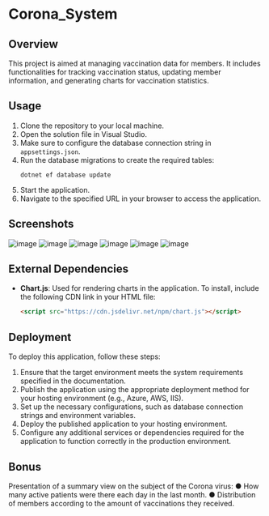 # Corona_System

## Overview
This project is aimed at managing vaccination data for members. It includes functionalities for tracking vaccination status, updating member information, and generating charts for vaccination statistics.

## Usage
1. Clone the repository to your local machine.
2. Open the solution file in Visual Studio.
3. Make sure to configure the database connection string in `appsettings.json`.
4. Run the database migrations to create the required tables:
   ```
   dotnet ef database update
   ```
5. Start the application.
6. Navigate to the specified URL in your browser to access the application.

## Screenshots
![image](https://github.com/etib2003/HADASIM/assets/116508181/3011d422-c6cd-4987-ae27-d2d1686e2698)
![image](https://github.com/etib2003/HADASIM/assets/116508181/04bb90bb-9773-4fb9-88de-d278f946f91d)
![image](https://github.com/etib2003/HADASIM/assets/116508181/c0bb4333-5fce-424b-abb1-fa85a26f0b80)
![image](https://github.com/etib2003/HADASIM/assets/116508181/0a87f0ba-244b-4f24-b432-4739330c9e66)
![image](https://github.com/etib2003/HADASIM/assets/116508181/e971b31f-912f-4451-bbf6-441532d17d5d)
![image](https://github.com/etib2003/HADASIM/assets/116508181/8d8b91ea-9f05-47f6-af19-64a64e3f29dd)


## External Dependencies
- **Chart.js**: Used for rendering charts in the application. To install, include the following CDN link in your HTML file:
  ```html
  <script src="https://cdn.jsdelivr.net/npm/chart.js"></script>
  ```

## Deployment
To deploy this application, follow these steps:
1. Ensure that the target environment meets the system requirements specified in the documentation.
2. Publish the application using the appropriate deployment method for your hosting environment (e.g., Azure, AWS, IIS).
3. Set up the necessary configurations, such as database connection strings and environment variables.
4. Deploy the published application to your hosting environment.
5. Configure any additional services or dependencies required for the application to function correctly in the production environment.

## Bonus
Presentation of a summary view on the subject of the Corona virus:
● How many active patients were there each day in the last month.
● Distribution of members according to the amount of vaccinations they received.
